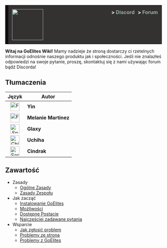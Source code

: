 <style>
.good_announcement {
    background-color: #343131;
	border: 1px solid #0f0e0e;
	border-left: 10px solid #0f0e0e;
	font-size: 16px;
	margin-bottom: 12px;
	text-align: left; 
	padding: 12px; 
	color: white;
}
a.header_link {
	display: inline;
	float: right;
	margin-left: 10px;
	font-size: 16px;
	font-weight: bold;
	text-decoration: none;
	color: #97b3a6;
}
a.header_link:hover {
	text-decoration:none;
	color: #fcfcfc;
}
a.header_link:visited {
	text-decoration:none;
}
a.header_link span {
	color: #fcfcfc;
}
</style>

<div class="good_announcement"> 
    <img src="https://s.put.re/hzytMBa.png" style="width: 100px;">
    <a class="header_link" href="https://goelites.net"><span>></span> Forum</a>
    <a class="header_link" href="https://discord.gg/m7RctYk"><span>></span> Discord</a>
</div>

**Witaj na GoElites Wiki!** Mamy nadzieje że stroną dostarczy ci rzetelnych informacji odnośnie naszego produktu jak i społeczności. Jeśli nie znalazłeś odpowiedzi na swoje pytanie, proszę, skontaktuj się z nami używając forum bądź Discorda!

## Tłumaczenia

| Język | Autor |
|:--:|--|
| <a href="http://goeliteswiki.readthedocs.io/en/latest/"><img src="https://emojipedia-us.s3.amazonaws.com/thumbs/120/apple/118/flag-for-united-states_1f1fa-1f1f8.png" alt="French" style="width: 30px;"/></a> | **Yin** |
| <a href="http://goeliteswiki.readthedocs.io/fr/latest/"><img src="https://emojipedia-us.s3.amazonaws.com/thumbs/120/apple/118/flag-for-france_1f1eb-1f1f7.png" alt="French" style="width: 30px;"/></a> | **Melanie Martinez** |
| <a href="http://goeliteswiki.readthedocs.io/es/latest/"><img src="https://emojipedia-us.s3.amazonaws.com/thumbs/120/apple/118/flag-for-spain_1f1ea-1f1f8.png" alt="Spain" style="width: 30px;"/></a> | **Glaxy** |
| <a href="http://goeliteswiki.readthedocs.io/zh/latest/"><img src="https://emojipedia-us.s3.amazonaws.com/thumbs/120/apple/118/flag-for-china_1f1e8-1f1f3.png" alt="China" style="width: 30px;"/></a> | **Uchiha** |
| <a href="http://goeliteswiki.readthedocs.io/sr/latest/"><img src="https://emojipedia-us.s3.amazonaws.com/thumbs/120/apple/118/flag-for-serbia_1f1f7-1f1f8.png" alt="Serbia" style="width: 30px;"/></a> | **Cindrak** |


## Zawartość
- Zasady
	- [Ogólne Zasady](CommunityPrinciples/CommunityGuidelines.md)
	- [Zasady Zespołu](CommunityPrinciples/SupportGuidelines.md)
- Jak zacząć
	- [Instalowanie GoElites](GettingStarted/Installation.md)
	- [Możliwości](GettingStarted/Features.md)
	- [Dostępne Postacie](GettingStarted/SupportedChampions.md)
	- [Najczęściej zadawane pytania](GettingStarted/FrequentlyAskedQuestions.md)
- Wsparcie
	- [Jak zgłosić problem](Troubleshooting/TroubleshootingReportGuide.md)
	- [Problemy ze stroną](Troubleshooting/WebsiteTroubleshooting.md)
	- [Problemy z GoElites](Troubleshooting/ApplicationTroubleshooting.md)
